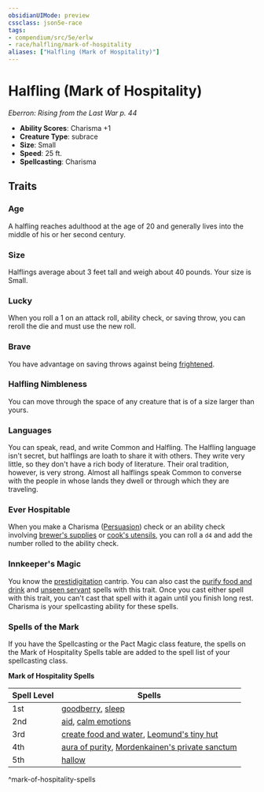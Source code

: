 ```yaml
---
obsidianUIMode: preview
cssclass: json5e-race
tags:
- compendium/src/5e/erlw
- race/halfling/mark-of-hospitality
aliases: ["Halfling (Mark of Hospitality)"]
---
```


# Halfling (Mark of Hospitality)
*Eberron: Rising from the Last War p. 44*

- **Ability Scores**: Charisma +1
- **Creature Type**: subrace
- **Size**: Small
- **Speed**: 25 ft.
- **Spellcasting**: Charisma


## Traits

### Age

A halfling reaches adulthood at the age of 20 and generally lives into the middle of his or her second century.

### Size

Halflings average about 3 feet tall and weigh about 40 pounds. Your size is Small.

### Lucky

When you roll a 1 on an attack roll, ability check, or saving throw, you can reroll the die and must use the new roll.

### Brave

You have advantage on saving throws against being [frightened](../../Rules%20&%20Options/5e%20Rules/conditions.md##frightened).

### Halfling Nimbleness

You can move through the space of any creature that is of a size larger than yours.

### Languages

You can speak, read, and write Common and Halfling. The Halfling language isn't secret, but halflings are loath to share it with others. They write very little, so they don't have a rich body of literature. Their oral tradition, however, is very strong. Almost all halflings speak Common to converse with the people in whose lands they dwell or through which they are traveling.

### Ever Hospitable

When you make a Charisma ([Persuasion](../../Rules%20&%20Options/5e%20Rules/skills.md##Persuasion)) check or an ability check involving [brewer's supplies](brewers-supplies.md#) or [cook's utensils](cooks-utensils.md#), you can roll a `d4` and add the number rolled to the ability check.

### Innkeeper's Magic

You know the [prestidigitation](../spells/prestidigitation.md#) cantrip. You can also cast the [purify food and drink](../spells/purify-food-and-drink.md#) and [unseen servant](../spells/unseen-servant.md#) spells with this trait. Once you cast either spell with this trait, you can't cast that spell with it again until you finish long rest. Charisma is your spellcasting ability for these spells.

### Spells of the Mark

If you have the Spellcasting or the Pact Magic class feature, the spells on the Mark of Hospitality Spells table are added to the spell list of your spellcasting class.

**Mark of Hospitality Spells**

| Spell Level | Spells |
|-------------|--------|
| 1st | [goodberry](../spells/goodberry.md#), [sleep](../spells/sleep.md#) |
| 2nd | [aid](../spells/aid.md#), [calm emotions](../spells/calm-emotions.md#) |
| 3rd | [create food and water](../spells/create-food-and-water.md#), [Leomund's tiny hut](../spells/leomunds-tiny-hut.md#) |
| 4th | [aura of purity](../spells/aura-of-purity.md#), [Mordenkainen's private sanctum](../spells/mordenkainens-private-sanctum.md#) |
| 5th | [hallow](../spells/hallow.md#) |
^mark-of-hospitality-spells